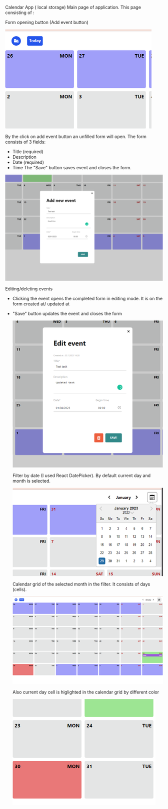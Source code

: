 Calendar App ( local storage)
Main page of application. This page consisting of :

Form opening button (Add event button)

![](public/Screenshot_5.png)


By the click on add event button an unfilled form will open. 
The form consists of 3 fields:
- Title (required)
- Description
- Date (required)
- Time
The "Save" button saves event and closes the form.

![](public/Screenshot_3.png)

  Editing/deleting events
- Clicking the event opens the completed form in editing mode. It is on the form
  created at/ updated at
- "Save" button updates the event and closes the form

  ![](public/Screenshot_6.png)
  
  
  Filter by date (I used React DatePicker). By default current day and month is selected.
  
  ![](public/Screenshot_2.png)
  
  
  Calendar grid of the selected month in the filter. It consists of days (cells).
  
  ![](public/Screenshot_1.png)
  
  Also current day cell is higlighted in the calendar grid by different color
  
  ![](public/Screenshot_4.png)
